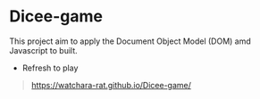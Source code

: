 # Dicee-game

This project aim to apply the Document Object Model (DOM) amd Javascript to built.
- Refresh to play
> https://watchara-rat.github.io/Dicee-game/
